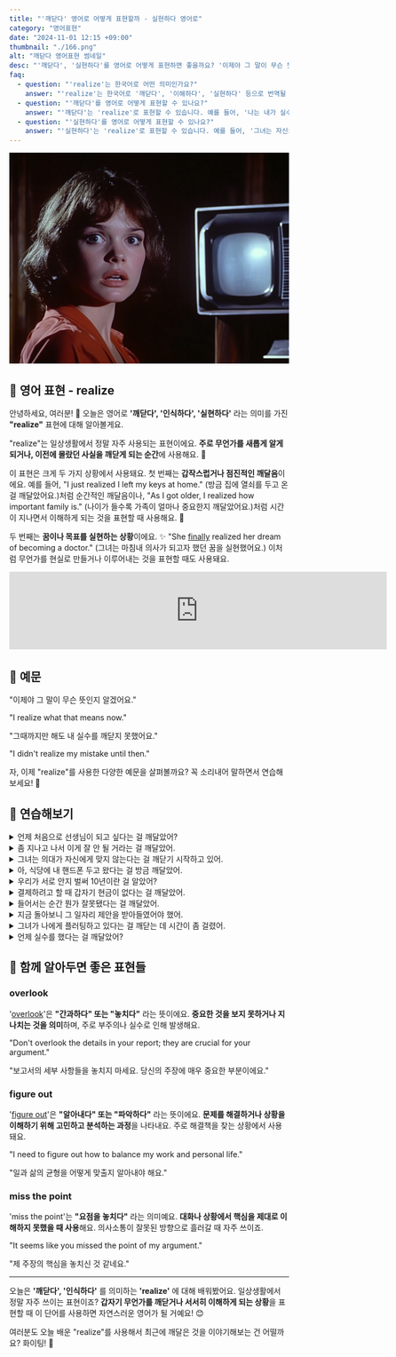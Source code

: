 ```yaml
---
title: "'깨닫다' 영어로 어떻게 표현할까 - 실현하다 영어로"
category: "영어표현"
date: "2024-11-01 12:15 +09:00"
thumbnail: "./166.png"
alt: "깨닫다 영어표현 썸네일"
desc: "'깨닫다', '실현하다'를 영어로 어떻게 표현하면 좋을까요? '이제야 그 말이 무슨 뜻인지 알겠어요.', '그제서야 내가 실수했다는 걸 깨달았어요.' 등을 영어로 표현하는 법을 배워봅시다. 다양한 예문을 통해서 연습하고 본인의 표현으로 만들어 보세요."
faq:
  - question: "'realize'는 한국어로 어떤 의미인가요?"
    answer: "'realize'는 한국어로 '깨닫다', '이해하다', '실현하다' 등으로 번역될 수 있습니다. 어떤 사실이나 상황을 인식하거나 이해하게 될 때 사용합니다."
  - question: "'깨닫다'를 영어로 어떻게 표현할 수 있나요?"
    answer: "'깨닫다'는 'realize'로 표현할 수 있습니다. 예를 들어, '나는 내가 실수를 했다는 것을 깨달았다'는 'I realized that I made a mistake'로 말할 수 있습니다."
  - question: "'실현하다'를 영어로 어떻게 표현할 수 있나요?"
    answer: "'실현하다'는 'realize'로 표현할 수 있습니다. 예를 들어, '그녀는 자신의 꿈을 실현했다'는 'She realized her dream'으로 말할 수 있습니다."
---
```


![레트로TV와 깜짝 놀란 여성](./166-1.jpeg)

## 🌟 영어 표현 - realize

안녕하세요, 여러분! 👋 오늘은 영어로 **'깨닫다', '인식하다', '실현하다'** 라는 의미를 가진 **"realize"** 표현에 대해 알아볼게요.

"realize"는 일상생활에서 정말 자주 사용되는 표현이에요. **주로 무언가를 새롭게 알게 되거나, 이전에 몰랐던 사실을 깨닫게 되는 순간**에 사용해요. 🤔

이 표현은 크게 두 가지 상황에서 사용돼요. 첫 번째는 **갑작스럽거나 점진적인 깨달음**이에요. 예를 들어, "I just realized I left my keys at home." (방금 집에 열쇠를 두고 온 걸 깨달았어요.)처럼 순간적인 깨달음이나, "As I got older, I realized how important family is." (나이가 들수록 가족이 얼마나 중요한지 깨달았어요.)처럼 시간이 지나면서 이해하게 되는 것을 표현할 때 사용해요. 🌱

두 번째는 **꿈이나 목표를 실현하는 상황**이에요. ✨ "She [finally](/blog/in-english/182.finally/) realized her dream of becoming a doctor." (그녀는 마침내 의사가 되고자 했던 꿈을 실현했어요.) 이처럼 무언가를 현실로 만들거나 이루어내는 것을 표현할 때도 사용돼요.

<iframe src="https://ads-partners.coupang.com/widgets.html?id=819055&template=carousel&trackingCode=AF7855282&subId=&width=680&height=140&tsource=" width="680" height="140" frameborder="0" scrolling="no" referrerpolicy="unsafe-url" browsingtopics></iframe>

## 📖 예문

"이제야 그 말이 무슨 뜻인지 알겠어요."

"I realize what that means now."

"그때까지만 해도 내 실수를 깨닫지 못했어요."

"I didn't realize my mistake until then."

자, 이제 "realize"를 사용한 다양한 예문을 살펴볼까요? 꼭 소리내어 말하면서 연습해보세요! 🚀

## 💬 연습해보기

<details>
<summary>언제 처음으로 선생님이 되고 싶다는 걸 깨달았어?</summary>
<span>When did you first realize you wanted to become a teacher?</span>
</details>

<details>
<summary>좀 지나고 나서 이게 잘 안 될 거라는 걸 깨달았어.</summary>
<span>After a while, I realized this wasn't going to work out.</span>
</details>

<details>
<summary>그녀는 의대가 자신에게 맞지 않는다는 걸 깨닫기 시작하고 있어.</summary>
<span>She's starting to realize that medical school isn't for her.</span>
</details>

<details>
<summary>아, 식당에 내 핸드폰 두고 왔다는 걸 방금 깨달았어.</summary>
<span>Oh man, I just realized I left my phone at the restaurant.</span>
</details>

<details>
<summary>우리가 서로 안지 벌써 10년이란 걸 알았어?</summary>
<span>Did you realize we've known each other for ten years now?</span>
</details>

<details>
<summary>결제하려고 할 때 갑자기 현금이 없다는 걸 깨달았어.</summary>
<span>I suddenly realized I had no cash on me when I <a href="/blog/in-english/117.try-to/">tried to</a> pay.</span>
</details>

<details>
<summary>들어서는 순간 뭔가 잘못됐다는 걸 깨달았어.</summary>
<span>The moment I walked in, I realized something was wrong.</span>
</details>

<details>
<summary>지금 돌아보니 그 일자리 제안을 받아들였어야 했어.</summary>
<span>Looking back now, I realize I should've taken that job offer.</span>
</details>

<details>
<summary>그녀가 나에게 플러팅하고 있다는 걸 깨닫는 데 시간이 좀 걸렸어.</summary>
<span>It <a href="/blog/in-english/010.take-a-while/">took me a while</a> to realize she was actually flirting with me.</span>
</details>

<details>
<summary>언제 실수를 했다는 걸 깨달았어?</summary>
<span>When did you realize you'd made a mistake?</span>
</details>

## 🤝 함께 알아두면 좋은 표현들

### overlook

'[overlook](/blog/in-english/168.overlook/)'은 **"간과하다" 또는 "놓치다"** 라는 뜻이에요. **중요한 것을 보지 못하거나 지나치는 것을 의미**하며, 주로 부주의나 실수로 인해 발생해요.

"Don't overlook the details in your report; they are crucial for your argument."

"보고서의 세부 사항들을 놓치지 마세요. 당신의 주장에 매우 중요한 부분이에요."

### figure out

'[figure out](/blog/in-english/170.figure-out/)'은 **"알아내다" 또는 "파악하다"** 라는 뜻이에요. **문제를 해결하거나 상황을 이해하기 위해 고민하고 분석하는 과정**을 나타내요. 주로 해결책을 찾는 상황에서 사용돼요.

"I need to figure out how to balance my work and personal life."

"일과 삶의 균형을 어떻게 맞출지 알아내야 해요."

### miss the point

'miss the point'는 **"요점을 놓치다"** 라는 의미예요. **대화나 상황에서 핵심을 제대로 이해하지 못했을 때 사용**해요. 의사소통이 잘못된 방향으로 흘러갈 때 자주 쓰이죠.

"It seems like you missed the point of my argument."

"제 주장의 핵심을 놓치신 것 같네요."

---

오늘은 **'깨닫다', '인식하다'** 를 의미하는 **'realize'** 에 대해 배워봤어요. 일상생활에서 정말 자주 쓰이는 표현이죠? **갑자기 무언가를 깨닫거나 서서히 이해하게 되는 상황**을 표현할 때 이 단어를 사용하면 자연스러운 영어가 될 거예요! 😊

여러분도 오늘 배운 "realize"를 사용해서 최근에 깨달은 것을 이야기해보는 건 어떨까요? 화이팅! 💪
